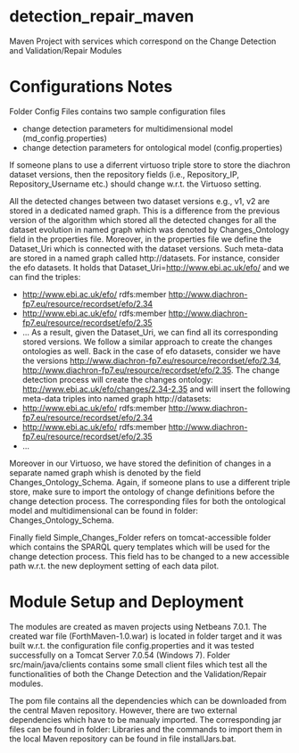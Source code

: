 detection_repair_maven
======================

Maven Project with services which correspond on the Change Detection and Validation/Repair Modules 

Configurations Notes
=====================
Folder Config Files contains two sample configuration files
 - change detection parameters for multidimensional model (md_config.properties)
 - change detection parameters for ontological model (config.properties)

If someone plans to use a diferrent virtuoso triple store to store the diachron dataset versions, then the repository fields (i.e., Repository_IP, Repository_Username etc.) should change w.r.t. the Virtuoso setting. 

All the detected changes between two dataset versions e.g., v1, v2 are stored in a dedicated named graph. This is a difference from the previous version of the algorithm which stored all the detected changes for all the dataset evolution in named graph which was denoted by Changes_Ontology field in the properties file. Moreover, in the properties file we define the Dataset_Uri which is connected with the dataset versions. Such meta-data are stored in a named graph called http://datasets. For instance, consider the efo datasets. It holds that Dataset_Uri=http://www.ebi.ac.uk/efo/ and we can find the triples:
 - <http://www.ebi.ac.uk/efo/> rdfs:member <http://www.diachron-fp7.eu/resource/recordset/efo/2.34>
 - <http://www.ebi.ac.uk/efo/> rdfs:member <http://www.diachron-fp7.eu/resource/recordset/efo/2.35>
 - ...
As a result, given the Dataset_Uri, we can find all its corresponding stored versions. We follow a similar approach to create the changes ontologies as well. Back in the case of efo datasets, consider we have the versions http://www.diachron-fp7.eu/resource/recordset/efo/2.34, http://www.diachron-fp7.eu/resource/recordset/efo/2.35. The change detection process will create the changes ontology: http://www.ebi.ac.uk/efo/changes/2.34-2.35 and will insert the following meta-data triples into named graph http://datasets: 
 - <http://www.ebi.ac.uk/efo/> rdfs:member <http://www.diachron-fp7.eu/resource/recordset/efo/2.34>
 - <http://www.ebi.ac.uk/efo/> rdfs:member <http://www.diachron-fp7.eu/resource/recordset/efo/2.35>
 - ...

Moreover in our Virtuoso, we have stored the definition of changes in a separate named graph whish is denoted by the field Changes_Ontology_Schema. Again, if someone plans to use a different triple store, make sure to import the ontology of change definitions before the change detection process. The corresponding files for both the ontological model and multidimensional can be found in folder: Changes_Ontology_Schema.  

Finally field Simple_Changes_Folder refers on tomcat-accessible folder which contains the SPARQL query templates which will be used for the change detection process. This field has to be changed to a new accessible path w.r.t. the new deployment setting of each data pilot. 

Module Setup and Deployment
===========================
The modules are created as maven projects using Netbeans 7.0.1. The created war file (ForthMaven-1.0.war) is located in folder target and it was built w.r.t. the configuration file config.properties and it was tested successfully on a Tomcat Server 7.0.54 (Windows 7). Folder src/main/java/clients contains some small client files which test all the functionalities of both the Change Detection and the Validation/Repair modules. 

The pom file contains all the dependencies which can be downloaded from the central Maven repository. However, there are two external dependencies which have to be manualy imported. The corresponding jar files can be found in folder: Libraries and  the commands to import them in the local Maven repository can be found in file installJars.bat.

